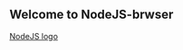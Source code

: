 ## Welcome to NodeJS-brwser

[NodeJS logo](https://github.com/MXP2095onetechguy/NodeJS-browser/blob/main/NJBI.png)


